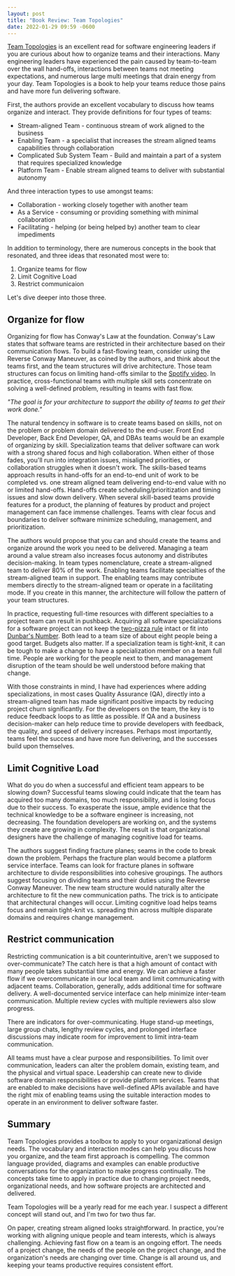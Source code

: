 ```yaml
---
layout: post
title: "Book Review: Team Topologies"
date: 2022-01-29 09:59 -0600
---
```


[Team Topologies](https://www.goodreads.com/book/show/44135420-team-topologies?ac=1&from_search=true&qid=hFfpZOUpUu&rank=1) is an excellent read for software engineering leaders if you are curious about how to organize teams and their interactions. Many engineering leaders have experienced the pain caused by team-to-team over the wall hand-offs, interactions between teams not meeting expectations, and numerous large multi meetings that drain energy from your day. Team Topologies is a book to help your teams reduce those pains and have more fun delivering software.

First, the authors provide an excellent vocabulary to discuss how teams organize and interact. They provide definitions for four types of teams:
* Stream-aligned Team - continuous stream of work aligned to the business
* Enabling Team - a specialist that increases the stream aligned teams capabilities through collaboration
* Complicated Sub System Team - Build and maintain a part of a system that requires specialized knowledge
* Platform Team - Enable stream aligned teams to deliver with substantial autonomy

And three interaction types to use amongst teams:
* Collaboration - working closely together with another team
* As a Service - consuming or providing something with minimal collaboration
* Facilitating - helping (or being helped by) another team to clear impediments

In addition to terminology, there are numerous concepts in the book that resonated, and three ideas that resonated most were to:
1. Organize teams for flow
2. Limit Cognitive Load
3. Restrict communicaion

Let's dive deeper into those three.

## Organize for flow

Organizing for flow has Conway's Law at the foundation. Conway's Law states that software teams are restricted in their architecture based on their communication flows. To build a fast-flowing team, consider using the Reverse Conway Maneuver, as coined by the authors, and think about the teams first, and the team structures will drive architecture. Those team structures can focus on limiting hand-offs similar to the [Spotify video](https://www.youtube.com/watch?v=Yvfz4HGtoPc). In practice, cross-functional teams with multiple skill sets concentrate on solving a well-defined problem, resulting in teams with fast flow.

_"The goal is for your architecture to support the ability of teams to get their work done."_

The natural tendency in software is to create teams based on skills, not on the problem or problem domain delivered to the end-user. Front End Developer, Back End Developer, QA, and DBAs teams would be an example of organizing by skill. Specialization teams that deliver software can work with a strong shared focus and high collaboration. When either of those fades, you'll run into integration issues, misaligned priorities, or collaboration struggles when it doesn't work. The skills-based teams approach results in hand-offs for an end-to-end unit of work to be completed vs. one stream aligned team delivering end-to-end value with no or limited hand-offs. Hand-offs create scheduling/prioritization and timing issues and slow down delivery. When several skill-based teams provide features for a product, the planning of features by product and project management can face immense challenges. Teams with clear focus and boundaries to deliver software minimize scheduling, management, and prioritization. 

The authors would propose that you can and should create the teams and organize around the work you need to be delivered. Managing a team around a value stream also increases focus autonomy and distributes decision-making. In team types nomenclature, create a stream-aligned team to deliver 80% of the work. Enabling teams facilitate specialties of the stream-aligned team in support. The enabling teams may contribute members directly to the stream-aligned team or operate in a facilitating mode. If you create in this manner, the architecture will follow the pattern of your team structures.

In practice, requesting full-time resources with different specialties to a project team can result in pushback. Acquiring all software specializations for a software project can not keep the [two-pizza rule](http://blog.idonethis.com/two-pizza-team/) intact or fit into [Dunbar's Number](https://en.wikipedia.org/wiki/Dunbar%27s_number). Both lead to a team size of about eight people being a good target. Budgets also matter. If a specialization team is tight-knit, it can be tough to make a change to have a specialization member on a team full time. People are working for the people next to them, and management disruption of the team should be well understood before making that change.

With those constraints in mind, I have had experiences where adding specializations, in most cases Quality Assurance (QA), directly into a stream-aligned team has made significant positive impacts by reducing project churn significantly. For the developers on the team, the key is to reduce feedback loops to as little as possible. If QA and a business decision-maker can help reduce time to provide developers with feedback, the quality, and speed of delivery increases. Perhaps most importantly, teams feel the success and have more fun delivering, and the successes build upon themselves. 

## Limit Cognitive Load

What do you do when a successful and efficient team appears to be slowing down? Successful teams slowing could indicate that the team has acquired too many domains, too much responsibility, and is losing focus due to their success. To exasperate the issue, ample evidence that the technical knowledge to be a software engineer is increasing, not decreasing. The foundation developers are working on, and the systems they create are growing in complexity. The result is that organizational designers have the challenge of managing cognitive load for teams.

The authors suggest finding fracture planes; seams in the code to break down the problem. Perhaps the fracture plan would become a platform service interface. Teams can look for fracture planes in software architecture to divide responsibilities into cohesive groupings. The authors suggest focusing on dividing teams and their duties using the Reverse Conway Maneuver. The new team structure would naturally alter the architecture to fit the new communication paths. The trick is to anticipate that architectural changes will occur. Limiting cognitive load helps teams focus and remain tight-knit vs. spreading thin across multiple disparate domains and requires change management.

## Restrict communication

Restricting communication is a bit counterintuitive, aren't we supposed to over-communicate? The catch here is that a high amount of contact with many people takes substantial time and energy. We can achieve a faster flow if we overcommunicate in our local team and limit communicating with adjacent teams. Collaboration, generally, adds additional time for software delivery. A well-documented service interface can help minimize inter-team communication. Multiple review cycles with multiple reviewers also slow progress. 

There are indicators for over-communicating. Huge stand-up meetings, large group chats, lengthy review cycles, and prolonged interface discussions may indicate room for improvement to limit intra-team communication.

All teams must have a clear purpose and responsibilities. To limit over communication, leaders can alter the problem domain, existing team, and the physical and virtual space. Leadership can create new to divide software domain responsibilities or provide platform services. Teams that are enabled to make decisions have well-defined APIs available and have the right mix of enabling teams using the suitable interaction modes to operate in an environment to deliver software faster. 

## Summary

Team Topologies provides a toolbox to apply to your organizational design needs. The vocabulary and interaction modes can help you discuss how you organize, and the team first approach is compelling. The common language provided, diagrams and examples can enable productive conversations for the organization to make progress continually. The concepts take time to apply in practice due to changing project needs, organizational needs, and how software projects are architected and delivered. 

Team Topologies will be a yearly read for me each year. I suspect a different concept will stand out, and I'm two for two thus far.

On paper, creating stream aligned looks straightforward. In practice, you're working with aligning unique people and team interests, which is always challenging. Achieving fast flow on a team is an ongoing effort. The needs of a project change, the needs of the people on the project change, and the organization's needs are changing over time. Change is all around us, and keeping your teams productive requires consistent effort.